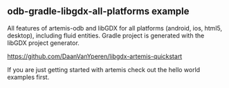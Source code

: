 ## odb-gradle-libgdx-all-platforms example

All features of artemis-odb and libGDX for all platforms (android, ios, html5, desktop),
including fluid entities. Gradle project is generated with the libGDX project generator.

https://github.com/DaanVanYperen/libgdx-artemis-quickstart

If you are just getting started with artemis check out the hello world examples first.
